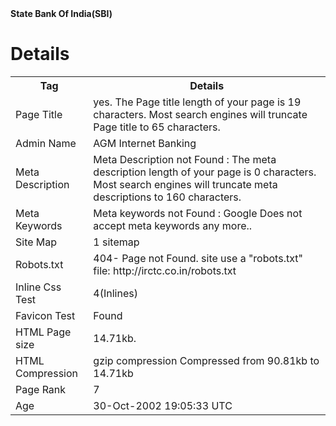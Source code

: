 <html>
<body>
<b>State Bank Of India(SBI)</b>
<h1> Details </h1>
<table>
<tr>
<th> Tag </th>
<th> Details</th>
</tr>
<tr>
<td>Page Title</td>
<td>yes.
The Page title length of your page is 19 characters. Most search engines will truncate Page title to 65 characters.</td>
</tr>
<tr>
<td>Admin Name</td>
<td>AGM Internet Banking</td>
</tr>
<tr>
<td>Meta Description</td> 
<td>Meta Description not Found : The meta description length of your page is 0 characters. Most search engines will truncate meta descriptions to 160 characters.</td>
</tr>
<tr>
<td>Meta Keywords</td>
<td>Meta keywords not Found : Google Does not accept meta keywords any more..</td>
</tr>
<tr>
<td> Site Map </td>
<td> 1 sitemap</td>
</tr>
<tr>
<td>Robots.txt</td>
<td>404- Page not Found.
site use a "robots.txt" file: http://irctc.co.in/robots.txt</td>
</tr>
<tr>
<td>Inline Css Test</td>
<td>4(Inlines)</td>
</tr>
<tr>
<td> Favicon Test </td>
<td>  Found </td>
</tr>
<tr>
<td>HTML Page size</td>
<td>14.71kb.</td>
</tr>
<tr>
<td>HTML Compression </td>
<td>gzip compression
Compressed from 90.81kb to 14.71kb</td>
</tr>

<tr>
<td>Page Rank</td>
<td>7</td>
</tr>
<tr>
<td>Age</td>
<td>30-Oct-2002 19:05:33 UTC</td>
</tr>


</table>
<body/>
<html/>
